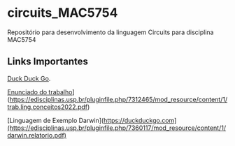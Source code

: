 # circuits_MAC5754
Repositório para desenvolvimento da linguagem Circuits para disciplina MAC5754

## Links Importantes

[Duck Duck Go](https://duckduckgo.com).

[Enunciado do trabalho](https://duckduckgo.com)](https://edisciplinas.usp.br/pluginfile.php/7312465/mod_resource/content/1/trab.ling.conceitos2022.pdf)

[Linguagem de Exemplo Darwin](https://duckduckgo.com](https://edisciplinas.usp.br/pluginfile.php/7360117/mod_resource/content/1/darwin.relatorio.pdf)

